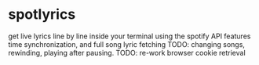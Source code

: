 # spotlyrics

get live lyrics line by line inside your terminal using the spotify API
features time synchronization, and full song lyric fetching
TODO: changing songs, rewinding, playing after pausing.
TODO: re-work browser cookie retrieval
